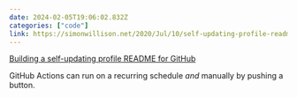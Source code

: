 ```yaml
---
date: 2024-02-05T19:06:02.832Z
categories: ["code"]
link: https://simonwillison.net/2020/Jul/10/self-updating-profile-readme/
---
```

[Building a self-updating profile README for GitHub](https://simonwillison.net/2020/Jul/10/self-updating-profile-readme/)

GitHub Actions can run on a recurring schedule *and* manually by pushing a button.
